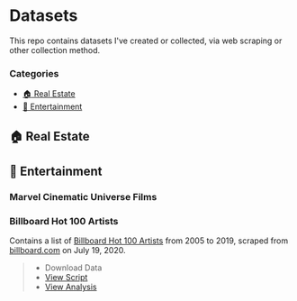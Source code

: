 # Datasets

This repo contains datasets I've created or collected, via web scraping or other collection method.

### Categories
- [:house: Real Estate](#Real-Estate)
- [:movie_camera: Entertainment](#Entertainment)

## :house: Real Estate

## :movie_camera: Entertainment

### Marvel Cinematic Universe Films

### Billboard Hot 100 Artists
Contains a list of [Billboard Hot 100 Artists](https://www.billboard.com/charts/year-end/2019/hot-100-artists) from 2005 to 2019, scraped from [billboard.com](billboard.com/) on July 19, 2020. 

> - Download Data 
> - [View Script](https://github.com/erikgregorywebb/data/blob/main/scripts/billboard-scraper.R)
> - [View Analysis](https://unboxed-analytics.com/data-technology/the-rise-of-rap-a-genre-popularity-analysis/)




